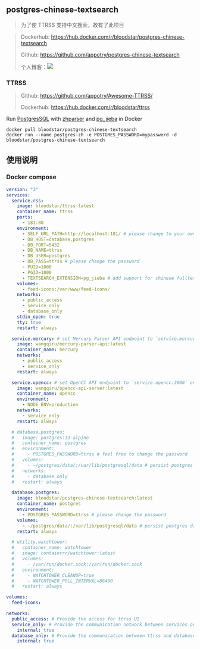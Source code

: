 ## postgres-chinese-textsearch

> 为了使 TTRSS 支持中文搜索，故有了此项目

> Dockerhub: https://hub.docker.com/r/bloodstar/postgres-chinese-textsearch
>
> Github: https://github.com/appotry/postgres-chinese-textsearch
>
> 个人博客：<a title="My Blog Site" target="_blank" href="https://blog.17lai.site/"><img src="https://img.shields.io/badge/%E5%A4%9C%E6%B3%95%E4%B9%8B%E4%B9%A6%E5%8D%9A%E5%AE%A2%20(blog)-blog.17lai.site-orange" /></a>

### TTRSS

> Github: https://github.com/appotry/Awesome-TTRSS/
>
> Dockerhub: https://hub.docker.com/r/bloodstar/ttrss

Run [PostgresSQL](https://github.com/docker-library/docs/blob/master/postgres/README.md) with [zhparser](https://github.com/amutu/zhparser) and [pg_jieba](https://github.com/jaiminpan/pg_jieba) in Docker

```
docker pull bloodstar/postgres-chinese-textsearch
docker run --name postgres-zh -e POSTGRES_PASSWORD=mypassword -d bloodstar/postgres-chinese-textsearch
```

## 使用说明

### Docker compose

```yaml
version: "3"
services:
  service.rss:
    image: bloodstar/ttrss:latest
    container_name: ttrss
    ports:
      - 181:80
    environment:
      - SELF_URL_PATH=http://localhost:181/ # please change to your own domain
      - DB_HOST=database.postgres
      - DB_PORT=5432
      - DB_NAME=ttrss
      - DB_USER=postgres
      - DB_PASS=ttrss # please change the password
      - PUID=1000
      - PGID=1000
      - TEXTSEARCH_EXTENSION=pg_jieba # add support for chinese fulltext search (pg_jieba, zhparser, or both two)
    volumes:
      - feed-icons:/var/www/feed-icons/
    networks:
      - public_access
      - service_only
      - database_only
    stdin_open: true
    tty: true
    restart: always

  service.mercury: # set Mercury Parser API endpoint to `service.mercury:3000` on TTRSS plugin setting page
    image: wangqiru/mercury-parser-api:latest
    container_name: mercury
    networks:
      - public_access
      - service_only
    restart: always

  service.opencc: # set OpenCC API endpoint to `service.opencc:3000` on TTRSS plugin setting page
    image: wangqiru/opencc-api-server:latest
    container_name: opencc
    environment:
      - NODE_ENV=production
    networks:
      - service_only
    restart: always

  # database.postgres:
  #   image: postgres:13-alpine
  #   container_name: postgres
  #   environment:
  #     - POSTGRES_PASSWORD=ttrss # feel free to change the password
  #   volumes:
  #     - ~/postgres/data/:/var/lib/postgresql/data # persist postgres data to ~/postgres/data/ on the host
  #   networks:
  #     - database_only
  #   restart: always

  database.postgres:
    image: bloodstar/postgres-chinese-textsearch:latest
    container_name: postgres
    environment:
      - POSTGRES_PASSWORD=ttrss # please change the password
    volumes:
      - ~/postgres/data/:/var/lib/postgresql/data # persist postgres data to ~/postgres/data/ on the host
    restart: always

  # utility.watchtower:
  #   container_name: watchtower
  #   image: containrrr/watchtower:latest
  #   volumes:
  #     - /var/run/docker.sock:/var/run/docker.sock
  #   environment:
  #     - WATCHTOWER_CLEANUP=true
  #     - WATCHTOWER_POLL_INTERVAL=86400
  #   restart: always

volumes:
  feed-icons:

networks:
  public_access: # Provide the access for ttrss UI
  service_only: # Provide the communication network between services only
    internal: true
  database_only: # Provide the communication between ttrss and database only
    internal: true
```
